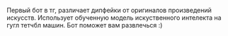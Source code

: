 Первый бот в тг, различает дипфейки от оригиналов произведений искусств. Использует обученную модель искуственного интелекта на гугл тетчбл машин. Бот поможет вам развлечься :)
